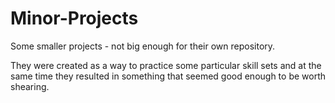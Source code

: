 # Minor-Projects
Some smaller projects - not big enough for their own repository.

They were created as a way to practice some particular skill sets and at the same time they resulted in something that seemed good enough to be worth shearing. 